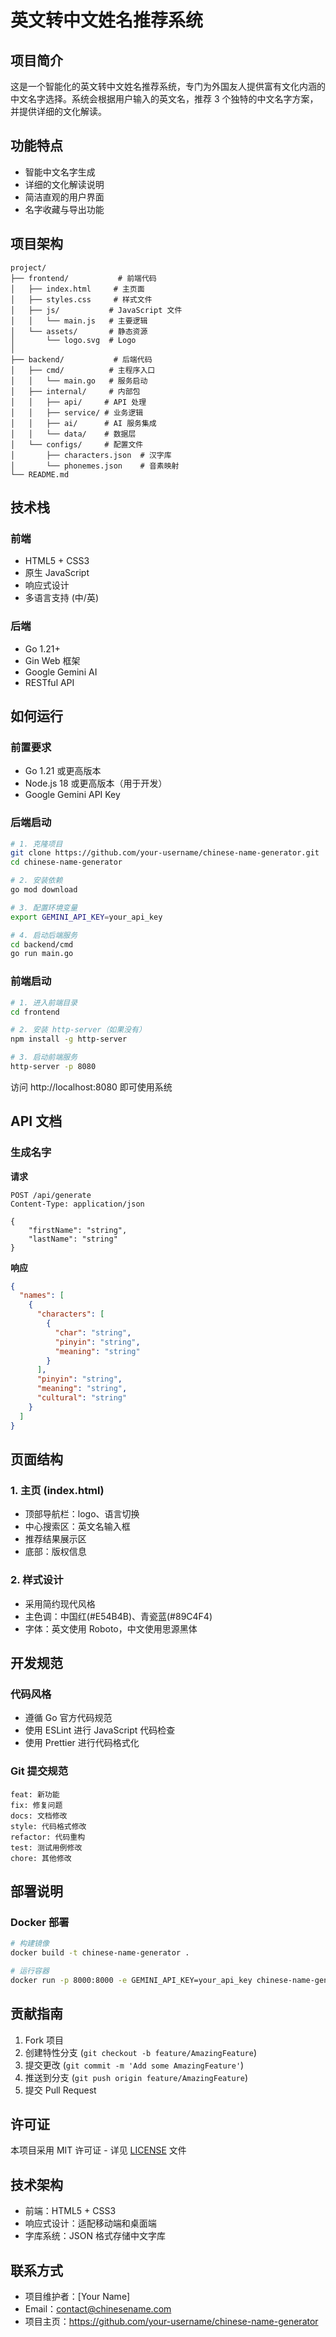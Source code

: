 # 英文转中文姓名推荐系统

## 项目简介

这是一个智能化的英文转中文姓名推荐系统，专门为外国友人提供富有文化内涵的中文名字选择。系统会根据用户输入的英文名，推荐 3 个独特的中文名字方案，并提供详细的文化解读。

## 功能特点

- 智能中文名字生成
- 详细的文化解读说明
- 简洁直观的用户界面
- 名字收藏与导出功能

## 项目架构

```
project/
├── frontend/           # 前端代码
│   ├── index.html     # 主页面
│   ├── styles.css     # 样式文件
│   ├── js/           # JavaScript 文件
│   │   └── main.js   # 主要逻辑
│   └── assets/       # 静态资源
│       └── logo.svg  # Logo
│
├── backend/           # 后端代码
│   ├── cmd/          # 主程序入口
│   │   └── main.go   # 服务启动
│   ├── internal/     # 内部包
│   │   ├── api/     # API 处理
│   │   ├── service/ # 业务逻辑
│   │   ├── ai/      # AI 服务集成
│   │   └── data/    # 数据层
│   └── configs/     # 配置文件
│       ├── characters.json  # 汉字库
│       └── phonemes.json    # 音素映射
└── README.md
```

## 技术栈

### 前端

- HTML5 + CSS3
- 原生 JavaScript
- 响应式设计
- 多语言支持 (中/英)

### 后端

- Go 1.21+
- Gin Web 框架
- Google Gemini AI
- RESTful API

## 如何运行

### 前置要求

- Go 1.21 或更高版本
- Node.js 18 或更高版本（用于开发）
- Google Gemini API Key

### 后端启动

```bash
# 1. 克隆项目
git clone https://github.com/your-username/chinese-name-generator.git
cd chinese-name-generator

# 2. 安装依赖
go mod download

# 3. 配置环境变量
export GEMINI_API_KEY=your_api_key

# 4. 启动后端服务
cd backend/cmd
go run main.go
```

### 前端启动

```bash
# 1. 进入前端目录
cd frontend

# 2. 安装 http-server（如果没有）
npm install -g http-server

# 3. 启动前端服务
http-server -p 8080
```

访问 http://localhost:8080 即可使用系统

## API 文档

### 生成名字

**请求**

```
POST /api/generate
Content-Type: application/json

{
    "firstName": "string",
    "lastName": "string"
}
```

**响应**

```json
{
  "names": [
    {
      "characters": [
        {
          "char": "string",
          "pinyin": "string",
          "meaning": "string"
        }
      ],
      "pinyin": "string",
      "meaning": "string",
      "cultural": "string"
    }
  ]
}
```

## 页面结构

### 1. 主页 (index.html)

- 顶部导航栏：logo、语言切换
- 中心搜索区：英文名输入框
- 推荐结果展示区
- 底部：版权信息

### 2. 样式设计

- 采用简约现代风格
- 主色调：中国红(#E54B4B)、青瓷蓝(#89C4F4)
- 字体：英文使用 Roboto，中文使用思源黑体

## 开发规范

### 代码风格

- 遵循 Go 官方代码规范
- 使用 ESLint 进行 JavaScript 代码检查
- 使用 Prettier 进行代码格式化

### Git 提交规范

```
feat: 新功能
fix: 修复问题
docs: 文档修改
style: 代码格式修改
refactor: 代码重构
test: 测试用例修改
chore: 其他修改
```

## 部署说明

### Docker 部署

```bash
# 构建镜像
docker build -t chinese-name-generator .

# 运行容器
docker run -p 8000:8000 -e GEMINI_API_KEY=your_api_key chinese-name-generator
```

## 贡献指南

1. Fork 项目
2. 创建特性分支 (`git checkout -b feature/AmazingFeature`)
3. 提交更改 (`git commit -m 'Add some AmazingFeature'`)
4. 推送到分支 (`git push origin feature/AmazingFeature`)
5. 提交 Pull Request

## 许可证

本项目采用 MIT 许可证 - 详见 [LICENSE](LICENSE) 文件

## 技术架构

- 前端：HTML5 + CSS3
- 响应式设计：适配移动端和桌面端
- 字库系统：JSON 格式存储中文字库

## 联系方式

- 项目维护者：[Your Name]
- Email：contact@chinesename.com
- 项目主页：https://github.com/your-username/chinese-name-generator
